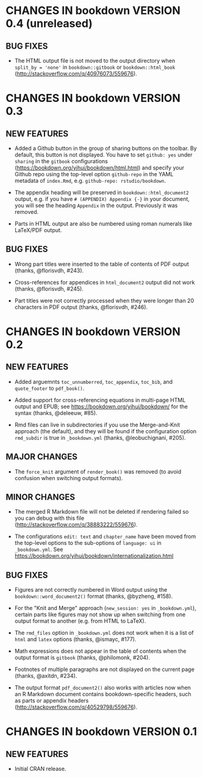 # CHANGES IN bookdown VERSION 0.4 (unreleased)

## BUG FIXES

- The HTML output file is not moved to the output directory when `split_by = 'none'` in `bookdown::gitbook` or `bookdown::html_book` (http://stackoverflow.com/q/40976073/559676).

# CHANGES IN bookdown VERSION 0.3

## NEW FEATURES

- Added a Github button in the group of sharing buttons on the toolbar. By default, this button is not displayed. You have to set `github: yes` under `sharing` in the `gitbook` configurations (https://bookdown.org/yihui/bookdown/html.html) and specify your Github repo using the top-level option `github-repo` in the YAML metadata of `index.Rmd`, e.g. `github-repo: rstudio/bookdown`.

- The appendix heading will be preserved in `bookdown::html_document2` output, e.g. if you have `# (APPENDIX) Appendix {-}` in your document, you will see the heading `Appendix` in the output. Previously it was removed.

- Parts in HTML output are also be numbered using roman numerals like LaTeX/PDF output.

## BUG FIXES

- Wrong part titles were inserted to the table of contents of PDF output (thanks, @florisvdh, #243).

- Cross-references for appendices in `html_document2` output did not work (thanks, @florisvdh, #245).

- Part titles were not correctly processed when they were longer than 20 characters in PDF output (thanks, @florisvdh, #246).

# CHANGES IN bookdown VERSION 0.2

## NEW FEATURES

- Added arguemnts `toc_unnumberred`, `toc_appendix`, `toc_bib`, and `quote_footer` to `pdf_book()`.

- Added support for cross-referencing equations in multi-page HTML output and EPUB; see https://bookdown.org/yihui/bookdown/ for the syntax (thanks, @deleeuw, #85).

- Rmd files can live in subdirectories if you use the Merge-and-Knit approach (the default), and they will be found if the configuration option `rmd_subdir` is true in `_bookdown.yml` (thanks, @leobuchignani, #205).

## MAJOR CHANGES

- The `force_knit` argument of `render_book()` was removed (to avoid confusion when switching output formats).

## MINOR CHANGES

- The merged R Markdown file will not be deleted if rendering failed so you can debug with this file (http://stackoverflow.com/q/38883222/559676).

- The configurations `edit: text` and `chapter_name` have been moved from the top-level options to the sub-options of `language: ui` in `_bookdown.yml`. See https://bookdown.org/yihui/bookdown/internationalization.html

## BUG FIXES

- Figures are not correctly numbered in Word output using the `bookdown::word_document2()` format (thanks, @byzheng, #158).

- For the "Knit and Merge" approach (`new_session: yes` in `_bookdown.yml`), certain parts like figures may not show up when switching from one output format to another (e.g. from HTML to LaTeX).

- The `rmd_files` option in `_bookdown.yml` does not work when it is a list of `html` and `latex` options (thanks, @ismayc, #177).

- Math expressions does not appear in the table of contents when the output format is `gitbook` (thanks, @philomonk, #204).

- Footnotes of multiple paragraphs are not displayed on the current page (thanks, @axitdn, #234).

- The output format `pdf_document2()` also works with articles now when an R Markdown document contains bookdown-specific headers, such as parts or appendix headers (http://stackoverflow.com/q/40529798/559676).

# CHANGES IN bookdown VERSION 0.1

## NEW FEATURES

- Initial CRAN release.
